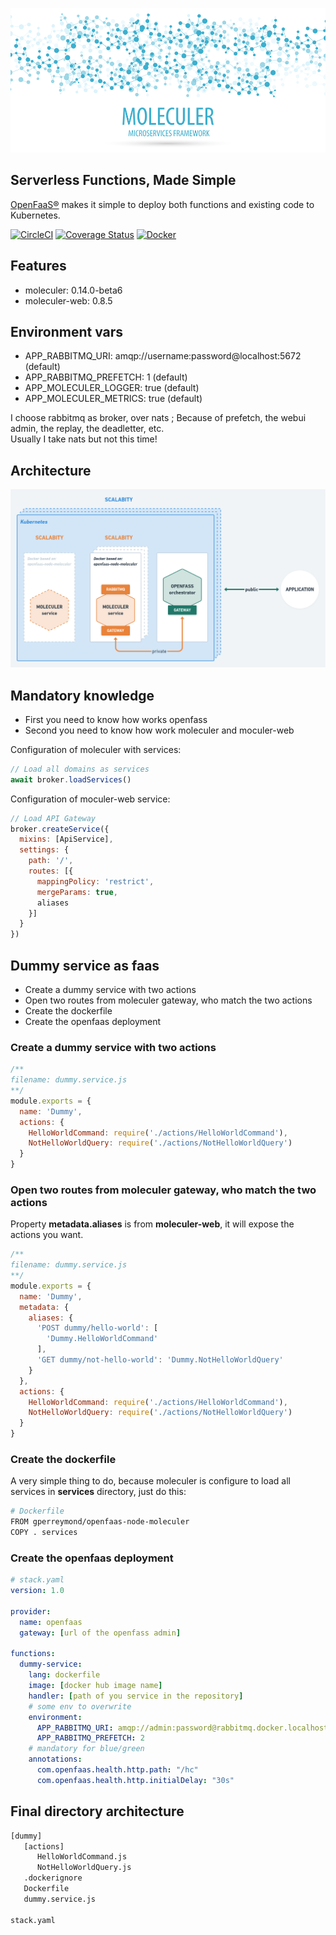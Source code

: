 [![Moleculer logo](./banner-moleculer.png)](https://moleculer.services/)

## Serverless Functions, Made Simple

[OpenFaaS®](https://www.openfaas.com/) makes it simple to deploy both functions and existing code to Kubernetes.

[![CircleCI](https://circleci.com/gh/gperreymond/openfaas-template-node-moleculer.svg?style=shield)](https://circleci.com/gh/gperreymond/openfaas-template-node-moleculer) [![Coverage Status](https://coveralls.io/repos/github/gperreymond/openfaas-template-node-moleculer/badge.svg?branch=master)](https://coveralls.io/github/gperreymond/openfaas-template-node-moleculer?branch=master) [![Docker](https://img.shields.io/badge/docker-ready-blue)](https://hub.docker.com/repository/docker/gperreymond/openfaas-node-moleculer)

## Features

* moleculer: 0.14.0-beta6
* moleculer-web: 0.8.5

## Environment vars

* APP_RABBITMQ_URI: amqp://username:password@localhost:5672 (default)
* APP_RABBITMQ_PREFETCH: 1 (default)
* APP_MOLECULER_LOGGER: true (default)
* APP_MOLECULER_METRICS: true (default)

I choose rabbitmq as broker, over nats ; Because of prefetch, the webui admin, the replay, the deadletter, etc.  
Usually I take nats but not this time!

## Architecture

![Global schema](./global-schema.png)

## Mandatory knowledge

* First you need to know how works openfass
* Second you need to know how work moleculer and moculer-web

Configuration of moleculer with services:

```js
// Load all domains as services
await broker.loadServices()
```

Configuration of moculer-web service:

```js
// Load API Gateway
broker.createService({
  mixins: [ApiService],
  settings: {
    path: '/',
    routes: [{
      mappingPolicy: 'restrict',
      mergeParams: true,
      aliases
    }]
  }
})
```

## Dummy service as faas

* Create a dummy service with two actions
* Open two routes from moleculer gateway, who match the two actions
* Create the dockerfile
* Create the openfaas deployment

### Create a dummy service with two actions  

```js
/**
filename: dummy.service.js
**/
module.exports = {
  name: 'Dummy',
  actions: {
    HelloWorldCommand: require('./actions/HelloWorldCommand'),
    NotHelloWorldQuery: require('./actions/NotHelloWorldQuery')
  }
}
```

### Open two routes from moleculer gateway, who match the two actions  

Property __metadata.aliases__ is from __moleculer-web__, it will expose the actions you want.


```js
/**
filename: dummy.service.js
**/
module.exports = {
  name: 'Dummy',
  metadata: {
    aliases: {
      'POST dummy/hello-world': [
        'Dummy.HelloWorldCommand'
      ],
      'GET dummy/not-hello-world': 'Dummy.NotHelloWorldQuery'
    }
  },
  actions: {
    HelloWorldCommand: require('./actions/HelloWorldCommand'),
    NotHelloWorldQuery: require('./actions/NotHelloWorldQuery')
  }
}
```

### Create the dockerfile  

A very simple thing to do, because moleculer is configure to load all services in __services__ directory, just do this:

```sh
# Dockerfile
FROM gperreymond/openfaas-node-moleculer
COPY . services
```

### Create the openfaas deployment  

```yaml
# stack.yaml
version: 1.0

provider:
  name: openfaas
  gateway: [url of the openfass admin]

functions:
  dummy-service:
    lang: dockerfile
    image: [docker hub image name]
    handler: [path of you service in the repository]
    # some env to overwrite
    environment:
      APP_RABBITMQ_URI: amqp://admin:password@rabbitmq.docker.localhost:5672
      APP_RABBITMQ_PREFETCH: 2
    # mandatory for blue/green
    annotations:
      com.openfaas.health.http.path: "/hc"
      com.openfaas.health.http.initialDelay: "30s"
```

## Final directory architecture

```sh
[dummy]
   [actions]
      HelloWorldCommand.js
      NotHelloWorldQuery.js
   .dockerignore
   Dockerfile
   dummy.service.js

stack.yaml
```
